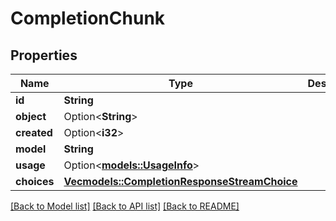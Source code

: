 # CompletionChunk

## Properties

Name | Type | Description | Notes
------------ | ------------- | ------------- | -------------
**id** | **String** |  | 
**object** | Option<**String**> |  | [optional]
**created** | Option<**i32**> |  | [optional]
**model** | **String** |  | 
**usage** | Option<[**models::UsageInfo**](UsageInfo.md)> |  | [optional]
**choices** | [**Vec<models::CompletionResponseStreamChoice>**](CompletionResponseStreamChoice.md) |  | 

[[Back to Model list]](../README.md#documentation-for-models) [[Back to API list]](../README.md#documentation-for-api-endpoints) [[Back to README]](../README.md)


